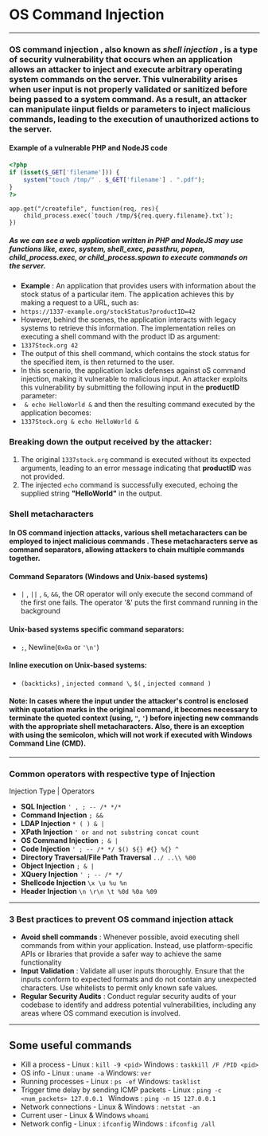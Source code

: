 # OS Command Injection
***
### OS command injection , also known as ***shell injection*** , is a type of security vulnerability that occurs when an application allows an attacker to inject and execute arbitrary operating system commands on the server. This vulnerability arises when user input is not properly validated or sanitized before being passed to a system command. As a result, an attacker can manipulate iinput fields or parameters to inject malicious commands, leading to the execution of unauthorized actions to the server.
#### Example of a vulnerable PHP and NodeJS code
```php
<?php
if (isset($_GET['filename'])) {
    system("touch /tmp/" . $_GET['filename'] . ".pdf");
}
?>
```
```JS
app.get("/createfile", function(req, res){
    child_process.exec(`touch /tmp/${req.query.filename}.txt`);
})
```
##### As we can see a web application written in PHP  and NodeJS may use functions like, exec, system, shell_exec, passthru,  popen, child_process.exec, or child_process.spawn to execute commands on the server.
* **Example** : An application that provides users with information about the stock status of a particular item. The application achieves this by making a request to a URL, such as:
* `https://1337-example.org/stockStatus?productID=42`
* However, behind the scenes, the application interacts with legacy systems to retrieve this information. The implementation relies on executing a shell command with the product ID as argument:
* `1337Stock.org 42`
* The output of this shell command, which contains the stock status for the specified item, is then returned to the user.
* In this scenario, the application lacks defenses against oS command injection, making it vulnerable to malicious input. An attacker exploits this vulnerability by submitting the following input in the **productID** parameter:
* ` & echo HelloWorld &` and then the resulting command executed by the application becomes:
* `1337Stock.org & echo HelloWorld & `
### **Breaking down the output received by the attacker**:
1. The original `1337stock.org` command is executed without its expected arguments, leading to an error message indicating that **productID** was not provided.
2. The injected `echo` command is successfully executed, echoing the supplied string **"HelloWorld"** in the output.
### Shell metacharacters
#### In OS command injection attacks, various shell metacharacters can be employed to inject malicious commands . These metacharacters serve as command separators, allowing attackers to chain multiple commands together.
#### Command Separators (**Windows and Unix-based systems**)
* `|` , `||` , `&`, `&&`, the OR operator will only execute the second command of the first one fails. The operator '&' puts the first command running in the background
#### Unix-based systems specific command separators:
* `;`, Newline(`0x0a` or `'\n'`)
#### Inline execution on Unix-based systems:
* `(backticks)` , ` injected command \ `, `$(` , `injected command )`
#### Note: In cases where the input under the attacker's control is enclosed within quotation marks in the original command, it becomes necessary to terminate the quoted context (using, `"`, `'`) before injecting new commands with the appropriate shell metacharacters. Also, there is an exception with using the semicolon, which will not work if executed with Windows Command Line (CMD).
***
### Common operators with respective type of Injection
Injection Type | Operators
* **SQL Injection**   ```' , ; -- /* */*```
* **Command Injection**   ```; &&```
* **LDAP Injection**  ```* ( ) & |```
* **XPath Injection**  ```' or and not substring concat count```
* **OS Command Injection**   ```; & |```
* **Code Injection**  ```' ; -- /* */ $() ${} #{} %{} ^```
* **Directory Traversal/File Path Traversal**  ```../ ..\\ %00```
* **Object Injection**  ```; & |```
* **XQuery Injection** ```' ; -- /* */```
* **Shellcode Injection**   ```\x \u %u %n```
* **Header Injection**   ```\n \r\n \t %0d %0a %09```

***
### 3 Best practices to prevent OS command injection attack
* **Avoid shell commands** : Whenever possible, avoid executing shell commands from within your application. Instead, use platform-specific APIs or libraries that provide a safer way to achieve the same functionality
* **Input Validation** : Validate all user inputs thoroughly. Ensure that the inputs conform to expected formats and do not contain any unexpected characters. Use whitelists to permit only known safe values.
* **Regular Security Audits** : Conduct regular security audits of your codebase to identify and address potential vulnerabilities, including any areas where OS command execution is involved.
***
## Some useful commands
* Kill a process - Linux : `kill -9 <pid>`  Windows : `taskkill /F /PID <pid>`
* OS info - Linux : `uname -a`  Windows: `ver`    
* Running processes - Linux : `ps -ef`  Windows: `tasklist`
* Trigger time delay by sending ICMP packets - Linux : `ping -c <num_packets> 127.0.0.1 ` Windows : `ping -n 15 127.0.0.1`
* Network connections - Linux & Windows : `netstat -an`
* Current user - Linux & Windows `whoami`
* Network config - Linux : `ifconfig`  Windows : `ifconfig /all`